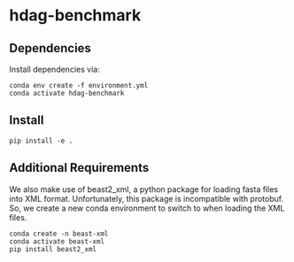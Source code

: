 # hdag-benchmark

## Dependencies

Install dependencies via:

    conda env create -f environment.yml
    conda activate hdag-benchmark


## Install

    pip install -e .


## Additional Requirements

We also make use of beast2_xml, a python package for loading fasta files into XML format.
Unfortunately, this package is incompatible with protobuf.
So, we create a new conda environment to switch to when loading the XML files.

    conda create -n beast-xml
    conda activate beast-xml
    pip install beast2_xml